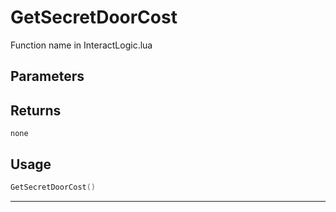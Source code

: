 # GetSecretDoorCost

Function name in InteractLogic.lua

## Parameters

## Returns

`none`

## Usage

```lua
GetSecretDoorCost()
```

---

